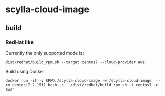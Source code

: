 # scylla-cloud-image

## build

### RedHat like

Currently the only supported mode is:

```
dist/redhat/build_rpm.sh --target centos7 --cloud-provider aws
```

Build using Docker

```
docker run -it -v $PWD:/scylla-cloud-image -w /scylla-cloud-image  --rm centos:7.2.1511 bash -c './dist/redhat/build_rpm.sh -t centos7 -c aws'
```